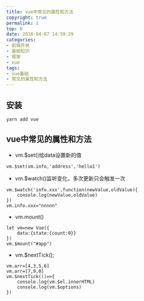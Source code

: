 ```yaml
---
title: vue中常见的属性和方法
copyright: true
permalink: 1
top: 0
date: 2018-04-07 14:59:29
categories:
- 前端开发
- 基础知识
- 框架
- vue
tags:
- vue基础
- 常见的属性和方法
---
```

## 安装
```
yarn add vue
```

## vue中常见的属性和方法
- vm.$set()给data设置新的值
```
vm.$set(vm.info,'address','hello1')
```
- vm.$watch()监听变化，多次更新只会触发一次
```
vm.$watch('info.xxx',function(newValue,oldValue){
    console.log(newValue,oldValue)
})
vm.info.xxx="nnnnn"
```
- vm.mount()
```
let vm=new Vue({
    data:{state:{count:0}}
})
vm.$mount("#app")
```
- vm.$nextTick();
```
vm.arr=[4,3,5,6]
vm.arr=[7,9,0]
vm.$nextTick(()=>{
    console.log(vm.$el.innerHTML)
    console.log(vm.$options)
})
```